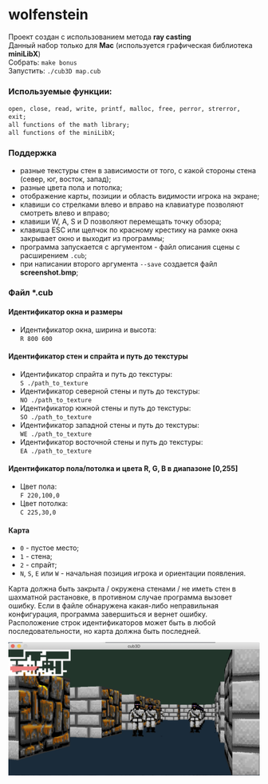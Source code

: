 # wolfenstein

Проект создан с использованием метода **ray casting**  
Данный набор только для **Mac** (используется графическая библиотека **miniLibX**)  
Собрать: `make bonus`  
Запустить: `./cub3D map.cub`

### Используемые функции:
```
open, close, read, write, printf, malloc, free, perror, strerror, exit;
all functions of the math library;
all functions of the miniLibX;
```
### Поддержка
  * разные текстуры стен в зависимости от того, с какой стороны стена (север, юг, восток, запад);
  * разные цвета пола и потолка;
  * отображение карты, позиции и область видимости игрока на экране;
  * клавиши со стрелками влево и вправо на клавиатуре позволяют смотреть влево и вправо;
  * клавиши W, A, S и D позволяют перемещать точку обзора;
  * клавиша ESC или щелчок по красному крестику на рамке окна закрывает окно и выходит из программы;
  * программа запускается с аргументом - файл описания сцены с расширением `.cub`;
  * при написании второго аргумента `--save` создается файл **screenshot.bmp**;

### Файл *.cub
#### Идентификатор окна и размеры
* Идентификатор окна, ширина и высота:  
    `R 800 600`
#### Идентификатор стен и спрайта и путь до текстуры
* Идентификатор спрайта и путь до текстуры:  
    `S ./path_to_texture`
* Идентификатор северной стены и путь до текстуры:  
    `NO ./path_to_texture`
* Идентификатор южной стены и путь до текстуры:  
    `SO ./path_to_texture`
* Идентификатор западной стены и путь до текстуры:  
    `WE ./path_to_texture`
* Идентификатор восточной стены и путь до текстуры:  
    `EA ./path_to_texture`
#### Идентификатор пола/потолка и цвета R, G, B в диапазоне [0,255]
* Цвет пола:  
  `F 220,100,0`
* Цвет потолка:  
  `С 225,30,0`
#### Карта
* `0` - пустое место;  
* `1` - стена;  
* `2` - спрайт;  
* `N`, `S`, `E` или `W` - начальная позиция игрока и ориентации появления.

Карта должна быть закрыта / окружена стенами / не иметь стен в шахматной растановке, в противном случае программа вызовет ошибку. Если в файле обнаружена какая-либо неправильная конфигурация, программа завершиться и вернет ошибку. Расположение строк идентификаторов может быть в любой последовательности, но карта должна быть последней.

![terminal](https://github.com/hyoghurt/wolfenstein/raw/master/terminal.png)
